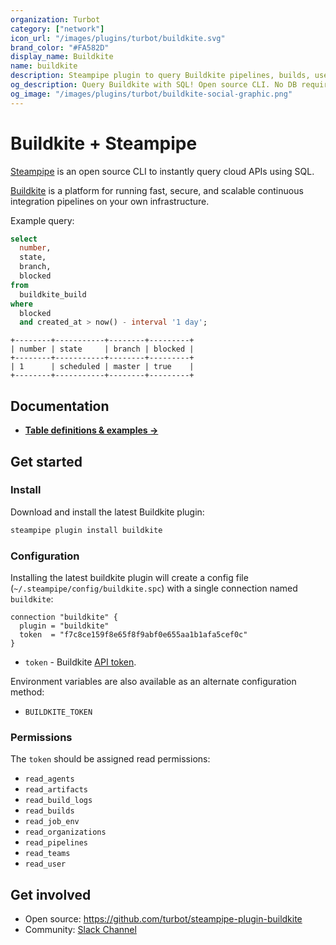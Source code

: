 ```yaml
---
organization: Turbot
category: ["network"]
icon_url: "/images/plugins/turbot/buildkite.svg"
brand_color: "#FA582D"
display_name: Buildkite
name: buildkite
description: Steampipe plugin to query Buildkite pipelines, builds, users and more.
og_description: Query Buildkite with SQL! Open source CLI. No DB required.
og_image: "/images/plugins/turbot/buildkite-social-graphic.png"
---
```


# Buildkite + Steampipe

[Steampipe](https://steampipe.io) is an open source CLI to instantly query cloud APIs using SQL.

[Buildkite](https://buildkite.com) is a platform for running fast, secure, and scalable continuous integration pipelines on your own infrastructure.

Example query:
```sql
select
  number,
  state,
  branch,
  blocked
from
  buildkite_build
where
  blocked
  and created_at > now() - interval '1 day';
```

```
+--------+-----------+--------+---------+
| number | state     | branch | blocked |
+--------+-----------+--------+---------+
| 1      | scheduled | master | true    |
+--------+-----------+--------+---------+
```

## Documentation

- **[Table definitions & examples →](/plugins/turbot/buildkite/tables)**

## Get started

### Install

Download and install the latest Buildkite plugin:

```bash
steampipe plugin install buildkite
```

### Configuration

Installing the latest buildkite plugin will create a config file (`~/.steampipe/config/buildkite.spc`) with a single connection named `buildkite`:

```hcl
connection "buildkite" {
  plugin = "buildkite"
  token  = "f7c8ce159f8e65f8f9abf0e655aa1b1afa5cef0c"
}
```

* `token` - Buildkite [API token](https://buildkite.com/docs/apis/managing-api-tokens).

Environment variables are also available as an alternate configuration method:
* `BUILDKITE_TOKEN`

### Permissions

The `token` should be assigned read permissions:
- `read_agents`
- `read_artifacts`
- `read_build_logs`
- `read_builds`
- `read_job_env`
- `read_organizations`
- `read_pipelines`
- `read_teams`
- `read_user`

## Get involved

* Open source: https://github.com/turbot/steampipe-plugin-buildkite
* Community: [Slack Channel](https://steampipe.io/community/join)
